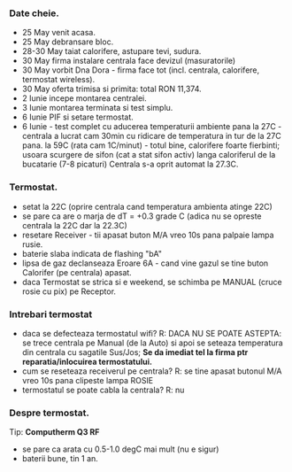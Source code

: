 ### Date cheie.

- 25 May venit acasa.
- 25 May debransare bloc.
- 28-30 May taiat calorifere, astupare tevi, sudura.
- 30 May firma instalare centrala face devizul (masuratorile)
- 30 May vorbit Dna Dora - firma face tot (incl. centrala, calorifere, termostat wireless).
- 30 May oferta trimisa si primita: total RON 11,374.
- 2 Iunie incepe montarea centralei.
- 3 Iunie montarea terminata si test simplu.
- 6 Iunie PIF si setare termostat.
- 6 Iunie - test complet cu aducerea temperaturii ambiente pana la 27C - centrala a lucrat cam 30min cu ridicare de temperatura in tur de la 27C pana.
  la 59C (rata cam 1C/minut) - totul bine, calorifere foarte fierbinti; usoara scurgere de sifon (cat a stat sifon activ) langa caloriferul de la bucatarie (7-8 picaturi)
  Centrala s-a oprit automat la 27.3C.

### Termostat.

- setat la 22C (oprire centrala cand temperatura ambienta atinge 22C)
- se pare ca are o marja de dT = +0.3 grade C (adica nu se opreste centrala la 22C dar la 22.3C)
- resetare Receiver - tii apasat buton M/A vreo 10s pana palpaie lampa rusie.
- baterie slaba indicata de flashing "bA"
- lipsa de gaz declanseaza Eroare 6A - cand vine gazul se tine buton Calorifer (pe centrala) apasat.
- daca Termostat se strica si e weekend, se schimba pe MANUAL (cruce rosie cu pix) pe Receptor.

### Intrebari termostat

- daca se defecteaza termostatul wifi?
  R: DACA NU SE POATE ASTEPTA: se trece centrala pe Manual (de la Auto) si apoi se seteaza temperatura din centrala cu sagatile Sus/Jos;
  **Se da imediat tel la firma ptr reparatia/inlocuirea termostatului.**
- cum se reseteaza receiverul pe centrala?
  R: se tine apasat butonul M/A vreo 10s pana clipeste lampa ROSIE
- termostatul se poate cabla la centrala?
  R: nu

### Despre termostat.

Tip: **Computherm Q3 RF**

- se pare ca arata cu 0.5-1.0 degC mai mult (nu e sigur)
- baterii bune, tin 1 an.
